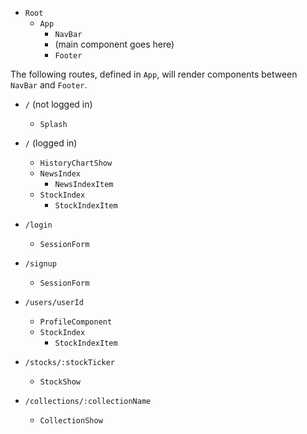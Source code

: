* `Root`
  * `App`
    * `NavBar`
    * (main component goes here)
    * `Footer`

The following routes, defined in `App`, will render components between `NavBar` and `Footer`.

* `/` (not logged in)
  * `Splash`

* `/` (logged in)
  * `HistoryChartShow`
  * `NewsIndex`
    * `NewsIndexItem`
  * `StockIndex`
    * `StockIndexItem`
* `/login`
  * `SessionForm`
* `/signup`
  * `SessionForm`
* `/users/userId`
  * `ProfileComponent`
  * `StockIndex`
    * `StockIndexItem`
* `/stocks/:stockTicker`
  * `StockShow`
* `/collections/:collectionName`
  * `CollectionShow`

